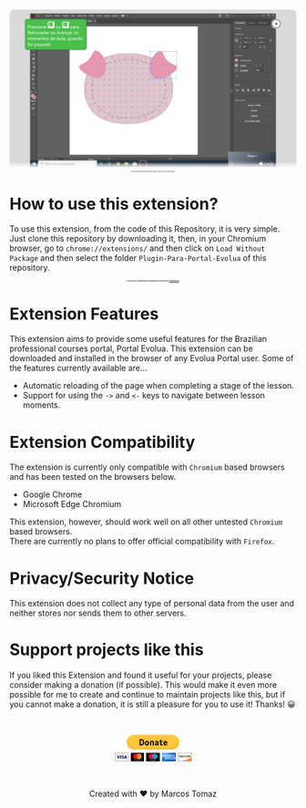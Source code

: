 <p align="center" style="font-size: 2px;">
    <img src="Extension-Data/screenshot.png" />
    Clone this repository and read the topics below to know how to use this Extension.
</p>

# How to use this extension?

To use this extension, from the code of this Repository, it is very simple. Just clone this repository by downloading it, then, in your Chromium browser, go to `chrome://extensions/` and then click on `Load Without Package` and then select the folder `Plugin-Para-Portal-Evolua` of this repository.
<br>
<p align="center" style="font-size: 2px;">
    <b>For normal use it's recommended that you download this Extension from the <a href="https://chromewebstore.google.com/detail/plugin-para-o-portal-evol/kogcckhpmpgckcgppgikodlgfdjogjci" target="_blank">Chrome Webstore</a>.</b>
</p>

# Extension Features

This extension aims to provide some useful features for the Brazilian professional courses portal, Portal Evolua. This extension can be downloaded and installed in the browser of any Evolua Portal user. Some of the features currently available are...

- Automatic reloading of the page when completing a stage of the lesson.
- Support for using the `->` and `<-` keys to navigate between lesson moments.

# Extension Compatibility

The extension is currently only compatible with `Chromium` based browsers and has been tested on the browsers below.

- Google Chrome
- Microsoft Edge Chromium

This extension, however, should work well on all other untested `Chromium` based browsers.
<br>
There are currently no plans to offer official compatibility with `Firefox`.

# Privacy/Security Notice

This extension does not collect any type of personal data from the user and neither stores nor sends them to other servers.

# Support projects like this

If you liked this Extension and found it useful for your projects, please consider making a donation (if possible). This would make it even more possible for me to create and continue to maintain projects like this, but if you cannot make a donation, it is still a pleasure for you to use it! Thanks! 😀

<br>

<p align="center">
    <a href="https://www.paypal.com/donate/?hosted_button_id=MVDJY3AXLL8T2" target="_blank">
        <img src="Extension-Data/paypal-donate.png" alt="Donate" />
    </a>
</p>

<br>

<p align="center">
Created with ❤ by Marcos Tomaz
</p>